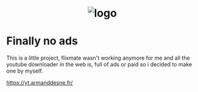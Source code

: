 <h1 align="center">
  <br>
  <img src="[https://raw.githubusercontent.com/nxyoo/yt-downloader/assets/logo.png](https://github.com/nxyoo/yt-downloader/blob/frontend/assets/logo.png?raw=true)" alt="logo"></a>
</h1>

#  Finally no ads 
This is a little project, flixmate wasn't working anymore for me and all the youtube downloader in the web is, full of ads or paid so i decided to make one by myself.

https://yt.armanddesne.fr/
